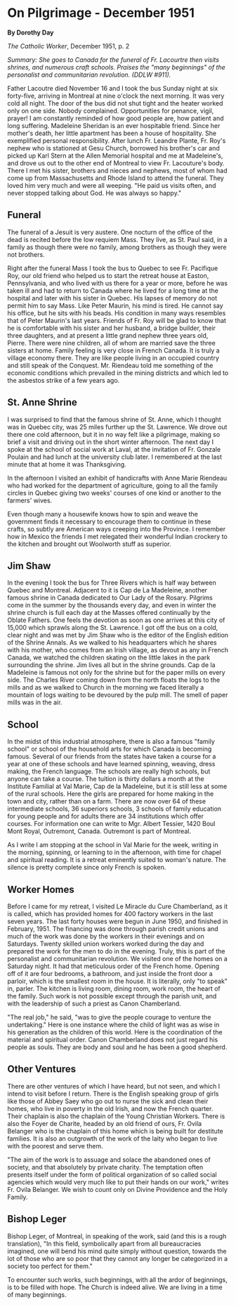 On Pilgrimage - December 1951
=============================

**By Dorothy Day**

*The Catholic Worker*, December 1951, p. 2

*Summary: She goes to Canada for the funeral of Fr. Lacourtre then
visits shrines, and numerous craft schools. Praises the "many
beginnings" of the personalist and communitarian revolution. (DDLW
\#911).*

Father Lacoutre died November 16 and I took the bus Sunday night at six
forty-five, arriving in Montreal at nine o'clock the next morning. It
was very cold all night. The door of the bus did not shut tight and the
heater worked only on one side. Nobody complained. Opportunities for
penance, vigil, prayer! I am constantly reminded of how good people are,
how patient and long suffering. Madeleine Sheridan is an ever hospitable
friend. Since her mother's death, her little apartment has been a house
of hospitality. She exemplified personal responsibility. After lunch Fr.
Leandre Plante, Fr. Roy's nephew who is stationed at Gesu Church,
borrowed his brother's car and picked up Karl Stern at the Allen
Memorial hospital and me at Madeleine's, and drove us out to the other
end of Montreal to view Fr. Lacouture's body. There I met his sister,
brothers and nieces and nephews, most of whom had come up from
Massachusetts and Rhode Island to attend the funeral. They loved him
very much and were all weeping. "He paid us visits often, and never
stopped talking about God. He was always so happy."

Funeral
-------

The funeral of a Jesuit is very austere. One nocturn of the office of
the dead is recited before the low requiem Mass. They live, as St. Paul
said, in a family as though there were no family, among brothers as
though they were not brothers.

Right after the funeral Mass I took the bus to Quebec to see Fr.
Pacifique Roy, our old friend who helped us to start the retreat house
at Easton, Pennsylvania, and who lived with us there for a year or more,
before he was taken ill and had to return to Canada where he lived for a
long time at the hospital and later with his sister in Quebec. His
lapses of memory do not permit him to say Mass. Like Peter Maurin, his
mind is tired. He cannot say his office, but he sits with his beads. His
condition in many ways resembles that of Peter Maurin's last years.
Friends of Fr. Roy will be glad to know that he is comfortable with his
sister and her husband, a bridge builder, their three daughters, and at
present a little grand nephew three years old, Pierre. There were nine
children, all of whom are married save the three sisters at home. Family
feeling is very close in French Canada. It is truly a village economy
there. They are like people living in an occupied country and still
speak of the Conquest. Mr. Riendeau told me something of the economic
conditions which prevailed in the mining districts and which led to the
asbestos strike of a few years ago.

St. Anne Shrine
---------------

I was surprised to find that the famous shrine of St. Anne, which I
thought was in Quebec city, was 25 miles further up the St. Lawrence. We
drove out there one cold afternoon, but it in no way felt like a
pilgrimage, making so brief a visit and driving out in the short winter
afternoon. The next day I spoke at the school of social work at Laval,
at the invitation of Fr. Gonzale Poulain and had lunch at the university
club later. I remembered at the last minute that at home it was
Thanksgiving.

In the afternoon I visited an exhibit of handicrafts with Anne Marie
Riendeau who had worked for the department of agriculture, going to all
the family circles in Quebec giving two weeks' courses of one kind or
another to the farmers' wives.

Even though many a housewife knows how to spin and weave the government
finds it necessary to encourage them to continue in these crafts, so
subtly are American ways creeping into the Province. I remember how in
Mexico the friends I met relegated their wonderful Indian crockery to
the kitchen and brought out Woolworth stuff as superior.

Jim Shaw
--------

In the evening I took the bus for Three Rivers which is half way between
Quebec and Montreal. Adjacent to it is Cap de La Madeleine, another
famous shrine in Canada dedicated to Our Lady of the Rosary. Pilgrims
come in the summer by the thousands every day, and even in winter the
shrine church is full each day at the Masses offered continually by the
Oblate Fathers. One feels the devotion as soon as one arrives at this
city of 15,000 which sprawls along the St. Lawrence. I got off the bus
on a cold, clear night and was met by Jim Shaw who is the editor of the
English edition of the Shrine Annals. As we walked to his headquarters
which he shares with his mother, who comes from an Irish village, as
devout as any in French Canada, we watched the children skating on the
little lakes in the park surrounding the shrine. Jim lives all but in
the shrine grounds. Cap de la Madeleine is famous not only for the
shrine but for the paper mills on every side. The Charles River coming
down from the north floats the logs to the mills and as we walked to
Church in the morning we faced literally a mountain of logs waiting to
be devoured by the pulp mill. The smell of paper mills was in the air.

School
------

In the midst of this industrial atmosphere, there is also a famous
"family school" or school of the household arts for which Canada is
becoming famous. Several of our friends from the states have taken a
course for a year at one of these schools and have learned spinning,
weaving, dress making, the French language. The schools are really high
schools, but anyone can take a course. The tuition is thirty dollars a
month at the Institute Familial at Val Marie, Cap de la Madeleine, but
it is still less at some of the rural schools. Here the girls are
prepared for home making in the town and city, rather than on a farm.
There are now over 64 of these intermediate schools, 36 superiors
schools, 3 schools of family education for young people and for adults
there are 34 institutions which offer courses. For information one can
write to Mgr. Albert Tessier, 1420 Boul Mont Royal, Outremont, Canada.
Outremont is part of Montreal.

As I write I am stopping at the school in Val Marie for the week,
writing in the morning, spinning, or learning to in the afternoon, with
time for chapel and spiritual reading. It is a retreat eminently suited
to woman's nature. The silence is pretty complete since only French is
spoken.

Worker Homes
------------

Before I came for my retreat, I visited Le Miracle du Cure Chamberland,
as it is called, which has provided homes for 400 factory workers in the
last seven years. The last forty houses were begun in June 1950, and
finished in February, 1951. The financing was done through parish credit
unions and much of the work was done by the workers in their evenings
and on Saturdays. Twenty skilled union workers worked during the day and
prepared the work for the men to do in the evening. Truly, this is part
of the personalist and communitarian revolution. We visited one of the
homes on a Saturday night. It had that meticulous order of the French
home. Opening off of it are four bedrooms, a bathroom, and just inside
the front door a parloir, which is the smallest room in the house. It is
literally, only "to speak" in, parler. The kitchen is living room,
dining room, work room, the heart of the family. Such work is not
possible except through the parish unit, and with the leadership of such
a priest as Canon Chamberland.

"The real job," he said, "was to give the people courage to venture the
undertaking." Here is one instance where the child of light was as wise
in his generation as the children of this world. Here is the
coordination of the material and spiritual order. Canon Chamberland does
not just regard his people as souls. They are body and soul and he has
been a good shepherd.

Other Ventures
--------------

There are other ventures of which I have heard, but not seen, and which
I intend to visit before I return. There is the English speaking group
of girls like those of Abbey Saey who go out to nurse the sick and clean
their homes, who live in poverty in the old Irish, and now the French
quarter. Their chaplain is also the chaplain of the Young Christian
Workers. There is also the Foyer de Charite, headed by an old friend of
ours, Fr. Ovila Belanger who is the chaplain of this home which is being
built for destitute families. It is also an outgrowth of the work of the
laity who began to live with the poorest and serve them.

"The aim of the work is to assuage and solace the abandoned ones of
society, and that absolutely by private charity. The temptation often
presents itself under the form of political organization of so called
social agencies which would very much like to put their hands on our
work," writes Fr. Ovila Belanger. We wish to count only on Divine
Providence and the Holy Family.

Bishop Leger
------------

Bishop Leger, of Montreal, in speaking of the work, said (and this is a
rough translation), "In this field, symbolically apart from all
bureaucracies imagined, one will bend his mind quite simply without
question, towards the lot of those who are so poor that they cannot any
longer be categorized in a society too perfect for them."

To encounter such works, such beginnings, with all the ardor of
beginnings, is to be filled with hope. The Church is indeed alive. We
are living in a time of many beginnings.
